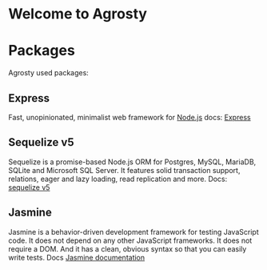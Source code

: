 # Welcome to Agrosty

# Packages

Agrosty used packages:

## Express
Fast, unopinionated, minimalist web framework for [Node.js](https://nodejs.org/en/)
docs: [Express](http://expressjs.com/)

## Sequelize v5

Sequelize is a promise-based Node.js ORM for Postgres, MySQL, MariaDB, SQLite and Microsoft SQL Server. It features solid transaction support, relations, eager and lazy loading, read replication and more.
Docs: [sequelize v5](https://sequelize.org/v5/)

## Jasmine

Jasmine is a behavior-driven development framework for testing JavaScript code. It does not depend on any other JavaScript frameworks. It does not require a DOM. And it has a clean, obvious syntax so that you can easily write tests.
Docs [Jasmine documentation](https://jasmine.github.io/pages/docs_home.html)
